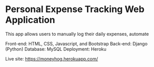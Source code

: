 # Personal Expense Tracking Web Application

This app allows users to manually log their daily expenses, automate

Front-end: HTML, CSS, Javascript, and Bootstrap
Back-end: Django (Python)
Database: MySQL
Deployment: Heroku

Live site: https://moneyhog.herokuapp.com/
